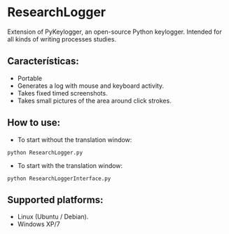 # ResearchLogger
Extension of PyKeylogger, an open-source Python keylogger. Intended for all kinds of writing processes studies.

## Características:
- Portable
- Generates a log with mouse and keyboard activity.
- Takes fixed timed screenshots.
- Takes small pictures of the area around click strokes.

## How to use:
- To start without the translation window:
````
python ResearchLogger.py
````
- To start with the translation window:
````
python ResearchLoggerInterface.py
````

## Supported platforms:
- Linux (Ubuntu / Debian).
- Windows XP/7